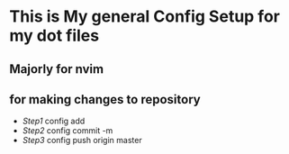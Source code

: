 # This is My general Config Setup for my dot files

## Majorly for nvim

## for making changes to repository

* *Step1* config add <path-to-file>
* *Step2* config commit -m <some-message>
* *Step3* config push origin master
